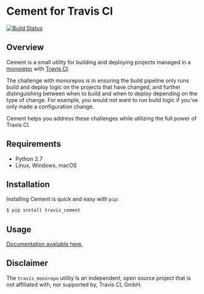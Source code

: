 # Cement for Travis CI

[![Build Status](https://secure.travis-ci.org/dsfields/travis-monorepo.svg)](https://travis-ci.org/dsfields/travis-monorepo)

## Overview

Cement is a small utility for building and deploying projects managed in a [monorepo](https://cacm.acm.org/magazines/2016/7/204032-why-google-stores-billions-of-lines-of-code-in-a-single-repository/fulltext) with [Travis CI](https://travis-ci.com/).

The challenge with monorepos is in ensuring the build pipeline only runs build and deploy logic on the projects that have changed, and further distinguishing between when to build and when to deploy depending on the type of change.  For example, you would not want to run build logic if you've only made a configuration change.

Cement helps you address these challenges while utilizing the full power of Travis CI.

## Requirements

* Python 2.7
* Linux, Windows, macOS

## Installation

Installing Cement is quick and easy with `pip`:

```sh
$ pip install travis_cement
```

## Usage

[Documentation available here.](https://lumigu.github.io/cement)

## Disclaimer

The `travis_monorepo` utility is an independent, open source project that is not affiliated with, nor supported by, Travis CI, GmbH.
